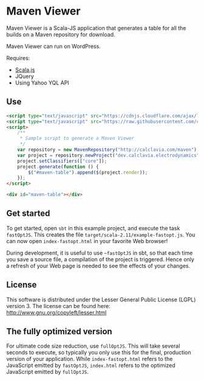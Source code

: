 # Maven Viewer
Maven Viewer is a Scala-JS application that generates a table for all the builds on a Maven repository for download.

Maven Viewer can run on WordPress.

Requires:
* [Scala.js](https://www.scala-js.org/)
* JQuery
* Using Yahoo YQL API

## Use
```html
<script type="text/javascript" src="https://cdnjs.cloudflare.com/ajax/libs/jquery/3.0.0-alpha1/jquery.min.js"></script>
<script type="text/javascript" src="https://raw.githubusercontent.com/calclavia/Maven-Viewer/master/bin/maven-viewer-opt.js"></script>
<script>
    /**
     * Sample script to generate a Maven Viewer
     */
    var repository = new MavenRepository("http://calclavia.com/maven");
    var project = repository.newProject("dev.calclavia.electrodynamics", "electrodynamics");
    project.setClassifiers(["core"]);
    project.generate(function () {
        $("#maven-table").append($(project.render));
    });
</script>

<div id="maven-table"></div>
```

## Get started

To get started, open `sbt` in this example project, and execute the task
`fastOptJS`. This creates the file `target/scala-2.11/example-fastopt.js`.
You can now open `index-fastopt.html` in your favorite Web browser!

During development, it is useful to use `~fastOptJS` in sbt, so that each
time you save a source file, a compilation of the project is triggered.
Hence only a refresh of your Web page is needed to see the effects of your
changes.

## License
This software is distributed under the Lesser General Public License (LGPL) version 3. The license can be found here: http://www.gnu.org/copyleft/lesser.html

## The fully optimized version
For ultimate code size reduction, use `fullOptJS`. This will take several
seconds to execute, so typically you only use this for the final, production
version of your application. While `index-fastopt.html` refers to the
JavaScript emitted by `fastOptJS`, `index.html` refers to the optimized
JavaScript emitted by `fullOptJS`.
